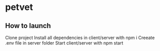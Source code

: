 # petvet

## How to launch
Clone project
Install all dependencies in client/server with npm i
Creeate .env file in server folder
Start client/server with npm start
